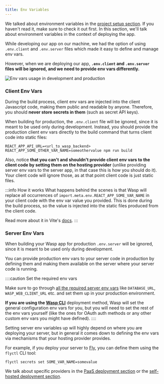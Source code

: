 ```yaml
---
title: Env Variables
---
```


We talked about environment variables in the [project setup section](../project/env-vars.md). If you haven't read it, make sure to check it out first. In this section, we'll talk about environment variables in the context of deploying the app.

While developing our app on our machine, we had the option of using `.env.client` and `.env.server` files which made it easy to define and manage env vars.

However, when we are deploying our app, **`.env.client` and `.env.server` files will be ignored, and we need to provide env vars differently.**

![Env vars usage in development and production](/img/env/prod_dev_fade_2.svg)

### Client Env Vars

During the build process, client env vars are injected into the client Javascript code, making them public and readable by anyone. Therefore, you should **never store secrets in them** (such as secret API keys).

When building for production, the `.env.client` file will be ignored, since it is meant to be used only during development.
Instead, you should provide the production client env vars directly to the build command that turns client code into static files:

```shell
REACT_APP_API_URL=<url_to_wasp_backend> REACT_APP_SOME_OTHER_VAR_NAME=someothervalue npm run build
```

Also, notice **that you can't and shouldn't provide client env vars to the client code by setting them on the hosting provider** (unlike providing server env vars to the server app, in that case this is how you should do it). Your client code will ignore those, as at that point client code is just static files.

:::info How it works
What happens behind the scenes is that Wasp will replace all occurrences of `import.meta.env.REACT_APP_SOME_VAR_NAME` in your client code with the env var value you provided. This is done during the build process, so the value is injected into the static files produced from the client code.

Read more about it in Vite's [docs](https://vitejs.dev/guide/env-and-mode.html#production-replacement).
:::

### Server Env Vars

When building your Wasp app for production `.env.server` will be ignored, since it is meant to be used only during development.

You can provide production env vars to your server code in production by defining them and making them available on the server where your server code is running.

::::caution Set the required env vars

Make sure to go through [all the required server env vars](../project/env-vars.md#server-general-configuration) like `DATABASE_URL`, `WASP_WEB_CLIENT_URL` etc. and set them up in your production environment.

**If you are using the [Wasp CLI](./deployment-methods/cli.md)** deployment method, Wasp will set the general configuration env vars for you, but you will need to set the rest of the env vars yourself (like the ones for OAuth auth methods or any other custom env vars you might have defined).
::::

Setting server env variables up will highly depend on where you are deploying your server, but in general it comes down to defining the env vars via mechanisms that your hosting provider provides.

For example, if you deploy your server to [Fly](https://fly.io), you can define them using the `flyctl` CLI tool:

```shell
flyctl secrets set SOME_VAR_NAME=somevalue
```

We talk about specific providers in the [PaaS deployment section](./deployment-methods/paas.md) or the [self-hosted deployment section](./deployment-methods/self-hosted.md).
